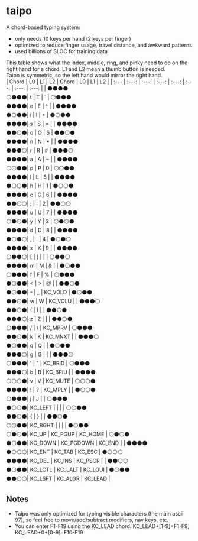 # taipo
A chord-based typing system:
- only needs 10 keys per hand (2 keys per finger)
- optimized to reduce finger usage, travel distance, and awkward patterns
- used billions of SLOC for training data


This table shows what the index, middle, ring, and pinky need to do on the right hand for a chord. L1 and L2 mean a thumb button is needed.   
Taipo is symmetric, so the left hand would mirror the right hand.  
| Chord						        | L0      | L1      | L2      | Chord                   | L0      | L1        | L2      |
| :---         						| :---:   | :---:   | :---:   | :---:                   | :---:   | :---:     | :---:   |
| ⚫⚫⚫⚫<br>⚪⚫⚫⚫| t       | T       | `       | ⚪⚫⚫⚫<br>⚫⚫⚫⚫| e       | E         | ^       |
| ⚫⚫⚫⚫<br>⚫⚪⚫⚫| i       | I       | +       | ⚫⚪⚫⚫<br>⚫⚫⚫⚫| s       | S         | =       |
| ⚫⚫⚫⚫<br>⚫⚫⚪⚫| o       | O       | $       | ⚫⚫⚪⚫<br>⚫⚫⚫⚫| n       | N         | *       |
| ⚫⚫⚫⚫<br>⚫⚫⚫⚪| r       | R       | #       | ⚫⚫⚫⚪<br>⚫⚫⚫⚫| a       | A         | ~       |
| ⚫⚫⚫⚫<br>⚪⚪⚫⚫| p       | P       | 0       | ⚪⚪⚫⚫<br>⚫⚫⚫⚫| l       | L         | 5       |
| ⚫⚫⚫⚫<br>⚫⚪⚪⚫| h       | H       | 1       | ⚫⚪⚪⚫<br>⚫⚫⚫⚫| c       | C         | 6       |
| ⚫⚫⚫⚫<br>⚫⚫⚪⚪| ;       | :       | 2       | ⚫⚫⚪⚪<br>⚫⚫⚫⚫| u       | U         | 7       |
| ⚫⚫⚫⚫<br>⚪⚫⚪⚫| y       | Y       | 3       | ⚪⚫⚪⚫<br>⚫⚫⚫⚫| d       | D         | 8       |
| ⚫⚫⚫⚫<br>⚫⚪⚫⚪| ,       | .       | 4       | ⚫⚪⚫⚪<br>⚫⚫⚫⚫| x       | X         | 9       |
| ⚫⚫⚫⚫<br>⚪⚫⚫⚪| [       | ]       | \|      | ⚪⚫⚫⚪<br>⚫⚫⚫⚫| m       | M         | &       |
| ⚫⚪⚫⚫<br>⚪⚫⚫⚫| f       | F       | %       | ⚪⚫⚫⚫<br>⚫⚪⚫⚫| <       | >         | @       |
| ⚫⚫⚪⚫<br>⚫⚪⚫⚫| -       | _       | KC_VOLD | ⚫⚪⚫⚫<br>⚫⚫⚪⚫| w       | W         | KC_VOLU |
| ⚫⚫⚫⚪<br>⚫⚫⚪⚫| (       | )       |         | ⚫⚫⚪⚫<br>⚫⚫⚫⚪| z       | Z         |         |
| ⚫⚫⚪⚫<br>⚪⚫⚫⚫| /       | \       | KC_MPRV | ⚪⚫⚫⚫<br>⚫⚫⚪⚫| k       | K         | KC_MNXT |
| ⚫⚫⚫⚪<br>⚫⚪⚫⚫| q       | Q       |         | ⚫⚪⚫⚫<br>⚫⚫⚫⚪| g       | G         |         |
| ⚫⚫⚫⚪<br>⚪⚫⚫⚫| '       | "       | KC_BRID | ⚪⚫⚫⚫<br>⚫⚫⚫⚪| b       | B         | KC_BRIU |
| ⚫⚫⚫⚫<br>⚪⚪⚪⚫| v       | V       | KC_MUTE | ⚪⚪⚪⚫<br>⚫⚫⚫⚫| !       | ?         | KC_MPLY |
| ⚫⚪⚪⚫<br>⚪⚫⚫⚫| j       | J       |         | ⚪⚫⚫⚫<br>⚫⚪⚪⚫| KC_LEFT |           |         |
| ⚪⚪⚫⚫<br>⚫⚫⚪⚫| {       | }       |         | ⚫⚫⚪⚫<br>⚪⚪⚫⚫| KC_RGHT |           |         |
| ⚫⚪⚫⚫<br>⚪⚫⚪⚫| KC_UP   | KC_PGUP | KC_HOME | ⚪⚫⚪⚫<br>⚫⚪⚫⚫| KC_DOWN | KC_PGDOWN | KC_END  |
| ⚫⚫⚫⚫<br>⚫⚪⚪⚪| KC_ENT  | KC_TAB  | KC_ESC  | ⚫⚪⚪⚪<br>⚫⚫⚫⚫| KC_DEL  | KC_INS    | KC_PSCR |
| ⚫⚫⚪⚪<br>⚫⚪⚫⚫| KC_LCTL | KC_LALT | KC_LGUI | ⚫⚪⚫⚫<br>⚫⚫⚪⚪| KC_LSFT | KC_ALGR   | KC_LEAD |

## Notes
- Taipo was only optimized for typing visible characters (the main ascii 97), so feel free to move/add/subtract modifiers, nav keys, etc.  
- You can enter F1-F19 using the KC_LEAD chord. KC_LEAD+[1-9]=F1-F9, KC_LEAD+0+[0-9]=F10-F19
